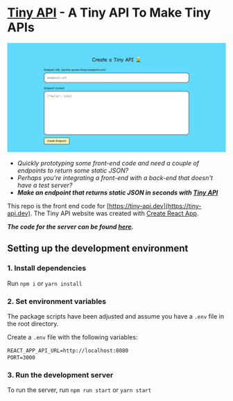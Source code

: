 # [Tiny API](https://tiny-api.dev) - A Tiny API To Make Tiny APIs
![Website Preview](https://github.com/cameronhh/tiny-api-client/blob/master/.github/repo-image.png)

- *Quickly prototyping some front-end code and need a couple of endpoints to return some static JSON?*
- *Perhaps you're integrating a front-end with a back-end that doesn't have a test server?*
- ***Make an endpoint that returns static JSON in seconds with [Tiny API](https://tiny-api.dev)***


This repo is the front end code for [https://tiny-api.dev](https://tiny-api.dev). The Tiny API website was created with [Create React App](https://github.com/facebook/create-react-app).

***The code for the server can be found [here](https://github.com/cameronhh/tiny-api).***

## Setting up the development environment

### 1. Install dependencies

Run `npm i` or `yarn install`

### 2. Set environment variables

The package scripts have been adjusted and assume you have a `.env` file in the root directory.

Create a `.env` file with the following variables:

```
REACT_APP_API_URL=http://localhost:8080
PORT=3000
```

### 3. Run the development server

To run the server, run `npm run start` or `yarn start`
